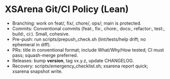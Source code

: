 # XSArena Git/CI Policy (Lean)
- Branching: work on feat/<topic>, fix/<topic>, chore/<topic>, ops/<topic>; main is protected.
- Commits: Conventional commits (feat:, fix:, chore:, docs:, refactor:, test:, build:, ci:). Small, cohesive.
- Pre-push: run scripts/prepush_check.sh (lint/tests/help drift; no ephemeral in diff).
- PRs: title in conventional format; include What/Why/How tested; CI must pass; squash-merge preferred.
- Releases: bump __version__, tag vx.y.z, update CHANGELOG.
- Recovery: scripts/emergency_checklist.sh; xsarena report quick; xsarena snapshot write.